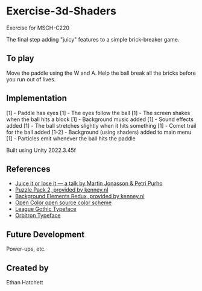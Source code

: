 # Exercise-3d-Shaders

Exercise for MSCH-C220

The final step adding "juicy" features to a simple brick-breaker game.

## To play

Move the paddle using the W and A. Help the ball break all the bricks before you run out of lives.


## Implementation
[1] - Paddle has eyes
[1] - The eyes follow the ball
[1] - The screen shakes when the ball hits a block
[1] - Background music added
[1] - Sound effects added
[1] - The ball stretches slightly when it hits something
[1] - Comet trail for the ball added
[1-2] - Background (using shaders) added to main menu
[1] - Particles emit whenever the ball hits the paddle


Built using Unity 2022.3.45f

## References
 * [Juice it or lose it — a talk by Martin Jonasson & Petri Purho](https://www.youtube.com/watch?v=Fy0aCDmgnxg)
 * [Puzzle Pack 2, provided by kenney.nl](https://kenney.nl/assets/puzzle-pack-2)
 * [Background Elements Redux, provided by kenney.nl](https://kenney.nl/assets/background-elements-redux)
 * [Open Color open source color scheme](https://yeun.github.io/open-color/)
 * [League Gothic Typeface](https://www.theleagueofmoveabletype.com/league-gothic)
 * [Orbitron Typeface](https://www.theleagueofmoveabletype.com/orbitron)


## Future Development

Power-ups, etc.

## Created by 

Ethan Hatchett